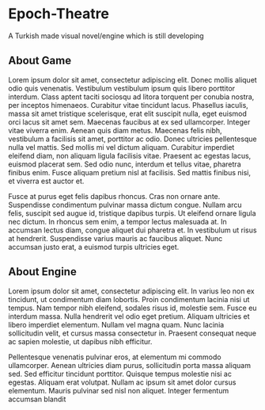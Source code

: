 # Epoch-Theatre

A Turkish made visual novel/engine which is still developing

## About Game

Lorem ipsum dolor sit amet, consectetur adipiscing elit. Donec mollis aliquet odio quis venenatis. Vestibulum vestibulum ipsum quis libero porttitor interdum. Class aptent taciti sociosqu ad litora torquent per conubia nostra, per inceptos himenaeos. Curabitur vitae tincidunt lacus. Phasellus iaculis, massa sit amet tristique scelerisque, erat elit suscipit nulla, eget euismod orci lacus sit amet sem. Maecenas faucibus at ex sed ullamcorper. Integer vitae viverra enim. Aenean quis diam metus. Maecenas felis nibh, vestibulum a facilisis sit amet, porttitor ac odio. Donec ultricies pellentesque nulla vel mattis. Sed mollis mi vel dictum aliquam. Curabitur imperdiet eleifend diam, non aliquam ligula facilisis vitae. Praesent ac egestas lacus, euismod placerat sem. Sed odio nunc, interdum et tellus vitae, pharetra finibus enim. Fusce aliquam pretium nisl at facilisis. Sed mattis finibus nisi, et viverra est auctor et.

Fusce at purus eget felis dapibus rhoncus. Cras non ornare ante. Suspendisse condimentum pulvinar massa dictum congue. Nullam arcu felis, suscipit sed augue id, tristique dapibus turpis. Ut eleifend ornare ligula nec dictum. In rhoncus sem enim, a tempor lectus malesuada at. In accumsan lectus diam, congue aliquet dui pharetra et. In vestibulum ut risus at hendrerit. Suspendisse varius mauris ac faucibus aliquet. Nunc accumsan justo erat, a euismod turpis ultricies eget.

## About Engine

Lorem ipsum dolor sit amet, consectetur adipiscing elit. In varius leo non ex tincidunt, ut condimentum diam lobortis. Proin condimentum lacinia nisi ut tempus. Nam tempor nibh eleifend, sodales risus id, molestie sem. Fusce eu interdum massa. Nulla hendrerit vel odio eget pretium. Aliquam ultricies et libero imperdiet elementum. Nullam vel magna quam. Nunc lacinia sollicitudin velit, et cursus massa consectetur in. Praesent consequat neque ac sapien molestie, ut dapibus nibh efficitur.

Pellentesque venenatis pulvinar eros, at elementum mi commodo ullamcorper. Aenean ultricies diam purus, sollicitudin porta massa aliquam sed. Sed efficitur tincidunt porttitor. Quisque tempus molestie nisi ac egestas. Aliquam erat volutpat. Nullam ac ipsum sit amet dolor cursus elementum. Mauris pulvinar sed nisl non aliquet. Integer fermentum accumsan blandit
